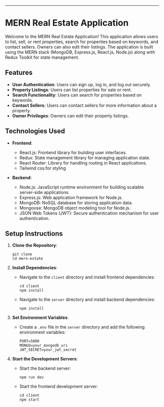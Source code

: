 
---

# MERN Real Estate Application

Welcome to the MERN Real Estate Application! This application allows users to list, sell, or rent properties, search for properties based on keywords, and contact sellers. Owners can also edit their listings. The application is built using the MERN stack (MongoDB, Express.js, React.js, Node.js) along with Redux Toolkit for state management.

## Features

- **User Authentication**: Users can sign up, log in, and log out securely.
- **Property Listings**: Users can list properties for sale or rent.
- **Search Functionality**: Users can search for properties based on keywords.
- **Contact Sellers**: Users can contact sellers for more information about a property.
- **Owner Privileges**: Owners can edit their property listings.

## Technologies Used

- **Frontend**:
  - React.js: Frontend library for building user interfaces.
  - Redux: State management library for managing application state.
  - React Router: Library for handling routing in React applications.
  - Tailwind css:for styling

- **Backend**:
  - Node.js: JavaScript runtime environment for building scalable server-side applications.
  - Express.js: Web application framework for Node.js.
  - MongoDB: NoSQL database for storing application data.
  - Mongoose: MongoDB object modeling tool for Node.js.
  - JSON Web Tokens (JWT): Secure authentication mechanism for user authentication.

## Setup Instructions

1. **Clone the Repository**:
   ```
   git clone 
   cd mern-estate
   ```

2. **Install Dependencies**:
   - Navigate to the `client` directory and install frontend dependencies:
     ```
     cd client
     npm install
     ```

   - Navigate to the `server` directory and install backend dependencies:
     ```
     npm install
     ```

3. **Set Environment Variables**:
   - Create a `.env` file in the `server` directory and add the following environment variables:
     ```
     PORT=5000
     MONGO=your_mongodb_uri
     JWT_SECRET=your_jwt_secret
     ```

4. **Start the Development Servers**:
   - Start the backend server:
     ```
     npm run dev
     ```

   - Start the frontend development server:
     ```
     cd client
     npm start
     ```


